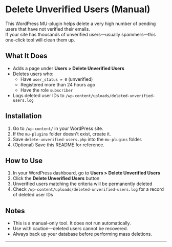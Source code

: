 # Delete Unverified Users (Manual)

This WordPress MU-plugin helps delete a very high number of pending users that have not verified their emails.  
If your site has thousands of unverified users—usually spammers—this one-click tool will clean them up.

## What It Does

- Adds a page under **Users > Delete Unverified Users**
- Deletes users who:
  - Have `user_status = 0` (unverified)
  - Registered more than 24 hours ago
  - Have the role `subscriber`
- Logs deleted user IDs to `/wp-content/uploads/deleted-unverified-users.log`

## Installation

1. Go to `/wp-content/` in your WordPress site.
2. If the `mu-plugins` folder doesn't exist, create it.
3. Save `delete-unverified-users.php` into the `mu-plugins` folder.
4. (Optional) Save this README for reference.

## How to Use

1. In your WordPress dashboard, go to **Users > Delete Unverified Users**
2. Click the **Delete Unverified Users** button
3. Unverified users matching the criteria will be permanently deleted
4. Check `/wp-content/uploads/deleted-unverified-users.log` for a record of deleted user IDs

## Notes

- This is a manual-only tool. It does not run automatically.
- Use with caution—deleted users cannot be recovered.
- Always back up your database before performing mass deletions.

---
